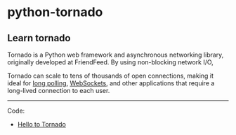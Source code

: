 # python-tornado

## Learn tornado

Tornado is a Python web framework and asynchronous networking library, originally developed at FriendFeed. By using non-blocking network I/O, 

Tornado can scale to tens of thousands of open connections, making it ideal for [long polling](learn/101-long-polling.md), [WebSockets](learn/102-websocket.md), and other applications that require a long-lived connection to each user.


----------


Code:

- [Hello to Tornado](code/101_hello_world.py)
